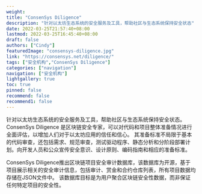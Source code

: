```yaml
---
weight: 
title: "ConsenSys Diligence"
description: "针对以太坊生态系统的安全服务及工具，帮助社区与生态系统保持安全状态"
date: 2022-03-25T21:57:40+08:00
lastmod: 2022-03-25T16:45:40+08:00
draft: false
authors: ["Cindy"]
featuredImage: "consensys-diligence.jpg"
link: "https://consensys.net/diligence/"
tags: ["安全机构","ConsenSys Diligence"]
categories: ["navigation"]
navigation: ["安全机构"]
lightgallery: true
toc: true
pinned: false
recommend: false
recommend1: false
---
```


针对以太坊生态系统的安全服务及工具，帮助社区与生态系统保持安全状态。ConsenSys Diligence 是区块链安全专家，可以对代码和项目整体准备情况进行全面评估，以增加人们对于以太坊应用的信任和信心。 其准备标准不局限于基本的代码审查，还包括需求、规范审查，测试驱动程序、静态分析和分阶段部署计划。向开发人员和公众宣传安全意识、设计原则、编码指南和相应的准备标准。

ConsenSys Diligence推出区块链项目安全审计数据库，该数据库为开源，基于项目展示相关的安全审计信息，包括审计、赏金和合约仓库列表，所有项目数据均存储在JSON文件中。 该数据库目标是为用户聚合区块链安全性数据，而非保证任何特定项目的安全性。